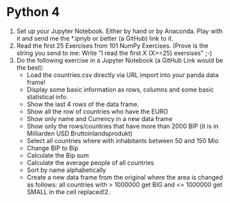 # Python 4

1. Set up your Jupyter Notebook. Either by hand or by Anaconda. Play with it and send me the *.ipnyb or better (a GitHub) link to it.
2. Read the first 25 Exercises from 101 NumPy Exercises. (Prove is the string you send to me: Write "I read the first X (X>=25) exersises" ;-)
3. Do the following exercise in a Jupyter Notebook (a GitHub Link would be the best):
    * Load the countries.csv directly via URL import into your panda data frame!
    * Display some basic information as rows, columns and some basic statistical info.
    * Show the last 4 rows of the data frame.
    * Show all the row of countries who have the EURO
    * Show only name and Currency in a new data frame
    * Show only the rows/countries that have more than 2000 BIP (it is in Milliarden USD Bruttoinlandsprodukt)
    * Select all countries where with inhabitants between 50 and 150 Mio
    * Change BIP to Bip
    * Calculate the Bip sum
    * Calculate the average people of all countries
    * Sort by name alphabetically
    * Create a new data frame from the original where the area is changed as follows: all countries with > 1000000 get BIG and <= 1000000 get SMALL in the cell replaced!2.
